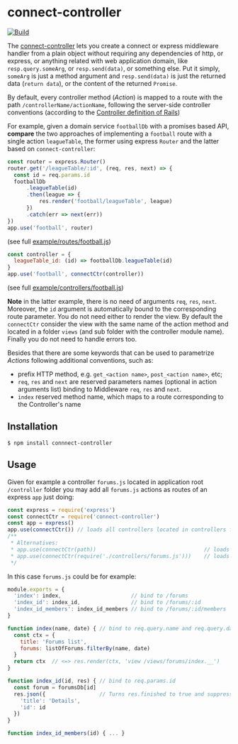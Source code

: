 # connect-controller

[![Build](https://travis-ci.org/CCISEL/connect-controller.svg?branch=master)](https://travis-ci.org/CCISEL/connect-controller)

The [connect-controller](https://www.npmjs.com/package/connect-controller)
lets you create a connect or express middleware handler
from a plain object without requiring any dependencies of http, or express, or
anything related with web application domain, like `resp.query.someArg`,  or
`resp.send(data)`, or something else. Put it simply, `someArg` is just a method
argument and `resp.send(data)` is just the returned data (`return data`), or the
content of the returned `Promise`.

By default, every controller method (_Action_) is mapped to a route with the path
`/controllerName/actionName`, following the server-side controller conventions
(according to the [Controller definition of Rails]( https://en.wikipedia.org/wiki/Ruby_on_Rails#Technical_overview))

For example, given a domain service `footballDb` with a promises based API, **compare** the 
two approaches of implementing a `football` route with a single action `leagueTable`, the
former using express `Router` and the latter based on `connect-controller`:

```js
const router = express.Router()
router.get('/leagueTable/:id', (req, res, next) => {
  const id = req.params.id
  footballDb
      .leagueTable(id)
      .then(league => {
          res.render('football/leagueTable', league)
      })
      .catch(err => next(err))
})
app.use('football', router)
```
(see full [example/routes/football.js](https://github.com/CCISEL/connect-controller/blob/master/example/routes/football.js))

```js
const controller = {
  leagueTable_id: (id) => footballDb.leagueTable(id)
}
app.use('football', connectCtr(controller))
```  
(see full [example/controllers/football.js](https://github.com/CCISEL/connect-controller/blob/master/example/controllers/football.js))

**Note** in the latter example, there is no need of arguments `req`, `res`, `next`. Moreover, 
the `id` argument is automatically bound to the corresponding route parameter. You do not need
either to render the view. By default the `connectCtr` consider the view with the same name
of the action method and located in a folder `views` (and sub folder with the controller
module name). Finally you do not need to handle errors too.


Besides that there are some keywords that can be used to parametrize _Actions_
following additional conventions, such as: 
   * prefix HTTP method, e.g. `get_<action name>`, `post_<action name>`, etc; 
   * `req`, `res` and `next` are reserved parameters names (optional in action arguments
   list) binding to Middleware `req`, `res` and `next`.
   * `index` reserved method name, which maps to a route corresponding to the Controller's
   name

   
## Installation

    $ npm install connnect-controller

## Usage

Given for example a controller `forums.js` located in application root `/controller`
folder you may add all `forums.js` actions as routes of an express `app` just doing:

```js
const express = require('express')
const connectCtr = require('connect-controller')
const app = express()
app.use(connectCtr()) // loads all controllers located in controllers folder
/**
 * Alternatives:
 * app.use(connectCtr(path))                                  // loads from a different path
 * app.use(connectCtr(require('./controllers/forums.js')))    // loads a single controller object
 */
```

In this case `forums.js` could be for example:

```js
module.exports = {
  'index': index,                      // bind to /forums
  'index_id': index_id,                // bind to /forums/:id
  'index_id_members': index_id_members // bind to /forums/:id/members
}

function index(name, date) { // bind to req.query.name and req.query.date
  const ctx = {              
    title: 'Forums list',
    forums: listOfForums.filterBy(name, date)
  }
  return ctx  // <=> res.render(ctx, 'view /views/forums/index.__')
}

function index_id(id, res) { // bind to req.params.id
  const forum = forumsDb[id] 
  res.json({                 // Turns res.finished to true and suppress further responses
    'title': 'Details',
    'id': id 
  })
}

function index_id_members(id) { ... }
```
